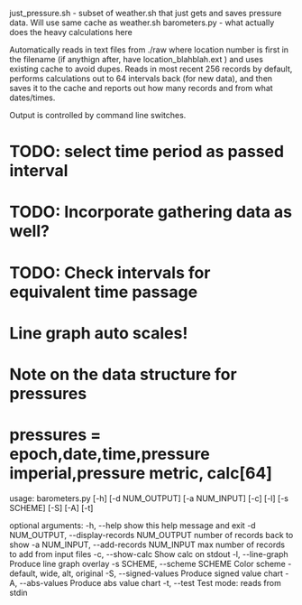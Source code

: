 
just_pressure.sh - subset of weather.sh that just gets and saves pressure data. Will use same cache as weather.sh
barometers.py - what actually does the heavy calculations here

Automatically reads in text files from ./raw  where location number is first in 
the filename (if anythign after, have location_blahblah.ext ) and uses existing 
cache to avoid dupes.  Reads in most recent 256 records by default, performs 
calculations out to 64 intervals back (for new data), and then saves it to the 
cache and reports out how many records and from what dates/times.

Output is controlled by command line switches.

# TODO: select time period as passed interval
# TODO: Incorporate gathering data as well?
# TODO: Check intervals for equivalent time passage
# Line graph auto scales!

# Note on the data structure for pressures
# pressures = epoch,date,time,pressure imperial,pressure metric, calc[64]

usage: barometers.py [-h] [-d NUM_OUTPUT] [-a NUM_INPUT] [-c] [-l] [-s SCHEME]
                     [-S] [-A] [-t]

optional arguments:
  -h, --help            show this help message and exit
  -d NUM_OUTPUT, --display-records NUM_OUTPUT
                        number of records back to show
  -a NUM_INPUT, --add-records NUM_INPUT
                        max number of records to add from input files
  -c, --show-calc       Show calc on stdout
  -l, --line-graph      Produce line graph overlay
  -s SCHEME, --scheme SCHEME
                        Color scheme - default, wide, alt, original
  -S, --signed-values   Produce signed value chart
  -A, --abs-values      Produce abs value chart
  -t, --test            Test mode: reads from stdin
